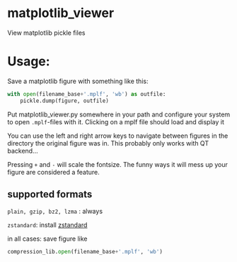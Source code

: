 # matplotlib_viewer
View matplotlib pickle files

# Usage:

Save a matplotlib figure with something like this:

```python
with open(filename_base+'.mplf', 'wb') as outfile:
    pickle.dump(figure, outfile)
```

Put matplotlib_viewer.py somewhere in your path and configure your system to open `.mplf`-files with it.
Clicking on a mplf file should load and display it

You can use the left and right arrow keys to navigate between figures in the directory the original figure was in.
This probably only works with QT backend...

Pressing `+` and `-` will scale the fontsize. The funny ways it will mess up your figure are considered a feature.

## supported formats
`plain, gzip, bz2, lzma` : always

`zstandard`: install [zstandard](https://github.com/indygreg/python-zstandard)

in all cases: save figure like 
```python 
compression_lib.open(filename_base+'.mplf', 'wb')
```